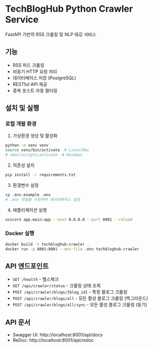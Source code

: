 # TechBlogHub Python Crawler Service

FastAPI 기반의 RSS 크롤링 및 NLP 태깅 서비스

## 기능

- RSS 피드 크롤링
- 비동기 HTTP 요청 처리
- 데이터베이스 저장 (PostgreSQL)
- RESTful API 제공
- 중복 포스트 자동 필터링

## 설치 및 실행

### 로컬 개발 환경

1. 가상환경 생성 및 활성화
```bash
python -m venv venv
source venv/bin/activate  # Linux/Mac
# venv\Scripts\activate  # Windows
```

2. 의존성 설치
```bash
pip install -r requirements.txt
```

3. 환경변수 설정
```bash
cp .env.example .env
# .env 파일을 수정하여 데이터베이스 설정
```

4. 애플리케이션 실행
```bash
uvicorn app.main:app --host 0.0.0.0 --port 8001 --reload
```

### Docker 실행

```bash
docker build -t techbloghub-crawler .
docker run -p 8001:8001 --env-file .env techbloghub-crawler
```

## API 엔드포인트

- `GET /health` - 헬스체크
- `GET /api/crawler/status` - 크롤링 상태 조회
- `POST /api/crawler/blogs/{blog_id}` - 특정 블로그 크롤링
- `POST /api/crawler/blogs/all` - 모든 활성 블로그 크롤링 (백그라운드)
- `POST /api/crawler/blogs/all/sync` - 모든 활성 블로그 크롤링 (동기)

## API 문서

- Swagger UI: http://localhost:8001/api/docs
- ReDoc: http://localhost:8001/api/redoc